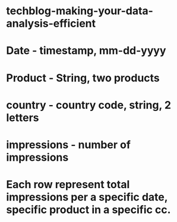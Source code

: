 # techblog-making-your-data-analysis-efficient
# Date - timestamp, mm-dd-yyyy
# Product - String, two products
# country - country code, string, 2 letters
# impressions - number of impressions
# Each row represent total impressions per a specific date, specific product in a specific cc.

